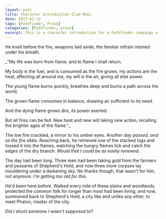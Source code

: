 ```yaml
---
layout: post
title: Character Introduction Elum Rhei
date: 2017-01-12
tags: [Pathfinder, Prose]
categories: [Pathfinder, prose]
excerpt: This is a character introduction for a Pathfinder campaign a friend is running, Elum Rhei is an Ifrit Dune Drifter and I thought I'd write a little prose to get into character.
---
```


He knelt before the fire, weapons laid aside, the familiar refrain intoned under his breath.

_"My life was born from flame, and to flame I shall return.

My body is the fuel, and is consumed as the fire grows, my actions are the heat, affecting all around me, my will is the air, giving all else power.

The young flame burns quickly, breathes deep and burns a path across the world.

The grown flame consumes in balance, drawing air sufficient to its need.

And the dying flame grows dim, its power exerted.

But all fires can be fed. New heat and new will taking new action, recalling the brighter ages of the flame."_

The low fire crackled, a mirror to his umber eyes. _Another day passed, and so the fire ebbs._ Reaching back, he retrieved one of the stacked logs and tossed it into the flames, watching the hungry flames lick and catch the edges of the dry branch. _Would that I could be as easily renewed._

The day had been long. Three men had been taking gold from the farmers and peasants of Shepherd's Hold, and now three more corpses lay mouldering under a darkening sky. No thanks though, that wasn't for him, not anymore. _I'm getting too old for this._

He'd been here before. Walked every mile of these plains and woodlands, protected the common folk for longer than most had been living; and now, summoned back to Shepherd's Hold, a city like and unlike any other, to meet Phaton, master of the city.

_Did I shoot someone I wasn't supposed to?_
